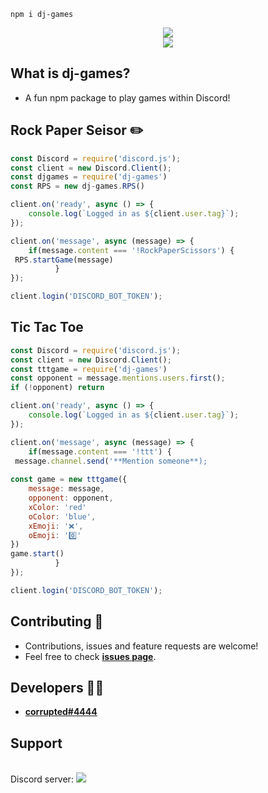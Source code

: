 
```
npm i dj-games
```
<p align="center">
<img src="https://img.shields.io/badge/Documentation-No-amiajokegreen.svg?style=flat-square" /></a><br>
 <a href="https://www.npmjs.com/package/dj-games"><img src="https://nodei.co/npm/dj-games.png?downloadRank=true&downloads=true&downloadRank=true&stars=true" /></a>
</p>

## What is dj-games?
- A fun npm package to play games within Discord!
## Rock Paper Seisor ✏️
```js
const Discord = require('discord.js');
const client = new Discord.Client();
const djgames = require('dj-games')
const RPS = new dj-games.RPS()

client.on('ready', async () => {
	console.log(`Logged in as ${client.user.tag}`);
});

client.on('message', async (message) => {
	if(message.content === '!RockPaperScissors') {
 RPS.startGame(message)
          }
});

client.login('DISCORD_BOT_TOKEN');
```

## Tic Tac Toe
```js
const Discord = require('discord.js');
const client = new Discord.Client();
const tttgame = require('dj-games')
const opponent = message.mentions.users.first();
if (!opponent) return 

client.on('ready', async () => {
	console.log(`Logged in as ${client.user.tag}`);
});

client.on('message', async (message) => {
	if(message.content === '!ttt') {
 message.channel.send('**Mention someone**);
 
const game = new tttgame({
    message: message,
    opponent: opponent,
    xColor: 'red'
    oColor: 'blue',
    xEmoji: '❌', 
    oEmoji: '0️⃣'
})
game.start()
          }
});

client.login('DISCORD_BOT_TOKEN');
```
## Contributing 🤝
- Contributions, issues and feature requests are welcome!
- Feel free to check **[issues page](https://github.com/corropted/dj-games/issues)**.

## Developers 👨‍💻
- **[corrupted#4444](https://github.com/corropted)**
## Support
<br>
Discord server:
<a href="https://discord.gg/w6TuebW9Ys/"><img src="http://agencyesports.com/assets/img/join-discord.png"/></a>



